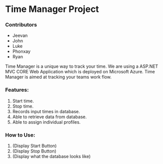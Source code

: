 

# Time Manager Project


### Contributors
- Jeevan
- John
- Luke
- Phonxay
- Ryan

Time Manager is a unique way to track your time. We are using a ASP.NET MVC CORE Web Application which is deployed on Microsoft Azure. Time Manager is aimed at tracking your teams work flow. 

### Features:
1. Start time.
2. Stop time.
3. Records input times in database.
4. Able to retrieve data from database.
5. Able to assign individual profiles.



### How to Use:
1. (Display Start Button)
2. (Display Stop Button)
3. (Display what the database looks like)
